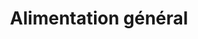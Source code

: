 ---
title: "Alimentation général"
layout: categories
categories: Alimentation
img: /asset/img/PXL_20221028_175121214.jpg
---